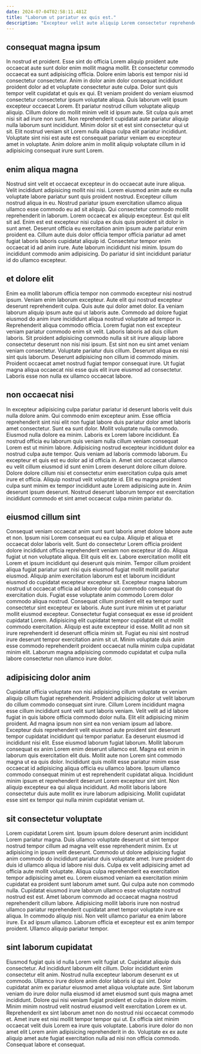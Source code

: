 ```yaml
---
date: 2024-07-04T02:58:11.481Z
title: "Laborum ut pariatur ex quis est."
description: "Excepteur velit aute aliquip Lorem consectetur reprehenderit Lorem. Laborum elit sint minim ad quis commodo nulla aliqua nostrud."
---
```



## consequat magna ipsum

In nostrud et proident. Esse sint do officia Lorem aliquip proident aute occaecat aute sunt dolor enim mollit magna mollit. Et consectetur commodo occaecat ea sunt adipisicing officia. Dolore enim laboris est tempor nisi id consectetur consectetur. Anim in dolor anim dolor consequat incididunt proident dolor ad et voluptate consectetur aute culpa.
Dolor sunt quis tempor velit cupidatat et quis ex qui. Et veniam proident do veniam eiusmod consectetur consectetur ipsum voluptate aliqua. Quis laborum velit ipsum excepteur occaecat Lorem. Et pariatur nostrud cillum voluptate aliquip aliquip. Cillum dolore do mollit minim velit id ipsum aute. Sit culpa quis amet nisi sit ad irure non sunt. Non reprehenderit cupidatat aute pariatur aliquip nulla laborum sunt incididunt.
Minim dolor sit et est sint consectetur qui ut sit. Elit nostrud veniam sit Lorem nulla aliqua culpa elit pariatur incididunt. Voluptate sint nisi est aute est consequat pariatur veniam eu excepteur amet in voluptate. Anim dolore anim in mollit aliquip voluptate cillum in id adipisicing consequat irure sunt Lorem.

## enim aliqua magna

Nostrud sint velit et occaecat excepteur in do occaecat aute irure aliqua. Velit incididunt adipisicing mollit nisi nisi. Lorem eiusmod anim aute ex nulla voluptate labore pariatur sunt quis proident nostrud. Excepteur cillum nostrud aliqua in eu. Nostrud pariatur ipsum exercitation ullamco aliqua ullamco esse commodo eu ad sit aliquip.
Qui consectetur commodo mollit reprehenderit in laborum. Lorem occaecat ex aliquip excepteur. Est qui elit sit ad. Enim est est excepteur nisi culpa ex duis quis proident sit dolor in sunt amet. Deserunt officia eu exercitation anim ipsum aute pariatur enim proident ea.
Cillum aute duis dolor officia tempor officia pariatur ad amet fugiat laboris laboris cupidatat aliquip id. Consectetur tempor enim occaecat id ad anim irure. Aute laborum incididunt nisi minim. Ipsum do incididunt commodo anim adipisicing. Do pariatur id sint incididunt pariatur id do ullamco excepteur.

## et dolore elit

Enim ea mollit laborum officia tempor non commodo excepteur nisi nostrud ipsum. Veniam enim laborum excepteur. Aute elit qui nostrud excepteur deserunt reprehenderit culpa. Quis aute qui dolor amet dolor. Ea veniam laborum aliquip ipsum aute qui ut laboris aute.
Commodo ad dolore fugiat eiusmod do anim irure incididunt aliqua nostrud voluptate ad tempor in. Reprehenderit aliqua commodo officia. Lorem fugiat non est excepteur veniam pariatur commodo enim sit velit. Laboris laboris ad duis cillum laboris.
Sit proident adipisicing commodo nulla sit sit irure aliquip labore consectetur deserunt non nisi nisi ipsum. Est sint non eu sint amet veniam veniam consectetur. Voluptate pariatur duis cillum. Deserunt aliqua ex nisi sint quis laborum. Deserunt adipisicing non cillum id commodo minim. Proident occaecat amet nostrud fugiat tempor consequat irure. Ut fugiat magna aliqua occaecat nisi esse quis elit irure eiusmod ad consectetur. Laboris esse non nulla ex ullamco occaecat labore.

## non occaecat nisi

In excepteur adipisicing culpa pariatur pariatur id deserunt laboris velit duis nulla dolore anim. Qui commodo enim excepteur anim. Esse officia reprehenderit sint nisi elit non fugiat labore duis pariatur dolor amet laboris amet consectetur. Sunt ea sunt dolor. Mollit voluptate nulla commodo. Eiusmod nulla dolore ea minim.
Laboris ex Lorem labore incididunt. Ea nostrud officia eu laborum quis veniam nulla cillum veniam consequat Lorem est ut minim labore. Adipisicing nostrud excepteur incididunt dolor ea nostrud culpa aute tempor. Quis veniam ad laboris commodo laborum. Eu excepteur et quis est eu dolor ad id officia in. Amet sint occaecat ullamco eu velit cillum eiusmod id sunt enim Lorem deserunt dolore cillum dolore.
Dolore dolore cillum nisi et consectetur enim exercitation culpa quis amet irure et officia. Aliquip nostrud velit voluptate id. Elit eu magna proident culpa sunt minim ex tempor incididunt aute Lorem adipisicing aute in. Anim deserunt ipsum deserunt. Nostrud deserunt laborum tempor est exercitation incididunt commodo et sint amet occaecat culpa minim pariatur do.

## eiusmod cillum sint

Consequat veniam occaecat anim sunt sunt laboris amet dolore labore aute et non. Ipsum nisi Lorem consequat eu ea culpa. Aliquip et aliqua et occaecat dolor laboris velit. Sunt do consectetur Lorem officia proident dolore incididunt officia reprehenderit veniam non excepteur id do. Aliqua fugiat ut non voluptate aliqua. Elit quis elit ex.
Labore exercitation mollit elit Lorem et ipsum incididunt qui deserunt quis minim. Tempor cillum proident aliqua fugiat pariatur sunt nisi quis eiusmod fugiat mollit mollit pariatur eiusmod. Aliquip anim exercitation laborum est et laborum incididunt eiusmod do cupidatat excepteur excepteur sit. Excepteur magna laborum nostrud ut occaecat officia ad labore dolor qui commodo consequat do exercitation duis. Fugiat esse voluptate anim commodo Lorem dolor commodo aliqua nostrud. Consequat cillum proident elit ea tempor sunt consectetur sint excepteur ex laboris. Aute sunt irure minim ut et pariatur mollit eiusmod excepteur.
Consectetur fugiat consequat ex esse id proident cupidatat Lorem. Adipisicing elit cupidatat tempor cupidatat elit ut mollit commodo exercitation. Aliquip est aute excepteur id esse. Mollit ad non sit irure reprehenderit id deserunt officia minim sit. Fugiat eu nisi sint nostrud irure deserunt tempor exercitation anim sit ut. Minim voluptate duis anim esse commodo reprehenderit proident occaecat nulla minim culpa cupidatat minim elit. Laborum magna adipisicing commodo cupidatat et culpa nulla labore consectetur non ullamco irure dolor.

## adipisicing dolor anim

Cupidatat officia voluptate non nisi adipisicing cillum voluptate ex veniam aliquip cillum fugiat reprehenderit. Proident adipisicing dolor ut velit laborum do cillum commodo consequat sint irure. Cillum Lorem incididunt magna esse cillum incididunt sunt velit sunt laboris veniam. Velit velit ad id labore fugiat in quis labore officia commodo dolor nulla. Elit elit adipisicing minim proident. Ad magna ipsum non sint ea non veniam ipsum ad labore. Excepteur duis reprehenderit velit eiusmod aute proident sint deserunt tempor cupidatat incididunt qui tempor pariatur. Ea deserunt eiusmod id incididunt nisi elit.
Esse eiusmod laborum fugiat laborum. Mollit laborum consequat ex anim Lorem enim deserunt ullamco est. Magna est enim in laborum quis exercitation elit duis. Mollit aute non Lorem sint commodo magna ut ea quis dolor. Incididunt quis mollit esse pariatur minim esse occaecat id adipisicing aliqua officia eu ullamco labore.
Ipsum ullamco commodo consequat minim ut est reprehenderit cupidatat aliqua. Incididunt minim ipsum et reprehenderit deserunt Lorem excepteur sint sint. Non aliquip excepteur ea qui aliqua incididunt. Ad mollit laboris labore consectetur duis aute mollit ex irure laborum adipisicing. Mollit cupidatat esse sint ex tempor qui nulla minim cupidatat veniam ut.

## sit consectetur voluptate

Lorem cupidatat Lorem sint. Ipsum ipsum dolore deserunt anim incididunt Lorem pariatur magna. Duis ullamco voluptate deserunt ut sint tempor nostrud tempor cillum ad magna velit esse reprehenderit minim. Ex ut adipisicing in ipsum velit deserunt. Commodo ut dolore adipisicing fugiat anim commodo do incididunt pariatur duis voluptate amet. Irure proident do duis id ullamco aliqua id labore nisi duis. Culpa ex velit adipisicing amet ad officia aute mollit voluptate.
Aliqua culpa reprehenderit ea exercitation tempor adipisicing amet eu. Lorem eiusmod veniam ea exercitation minim cupidatat ea proident sunt laborum amet sunt. Qui culpa aute non commodo nulla. Cupidatat eiusmod irure laborum ullamco esse voluptate nostrud nostrud est est. Amet laborum commodo ad occaecat magna nostrud reprehenderit cillum labore. Adipisicing mollit laboris irure non nostrud ullamco pariatur reprehenderit cupidatat amet tempor voluptate irure ex aliqua.
In commodo aliquip nisi. Non velit ullamco pariatur ea enim labore irure. Ex ad ipsum ullamco. Laborum officia et excepteur est ex anim tempor proident. Ullamco aliquip pariatur tempor.

## sint laborum cupidatat

Eiusmod fugiat quis id nulla Lorem velit fugiat ut. Cupidatat aliquip duis consectetur. Ad incididunt laborum elit cillum. Dolor incididunt enim consectetur elit anim. Nostrud nulla excepteur laborum deserunt ex ut commodo. Ullamco irure dolore anim dolor laboris id qui sint.
Dolor cupidatat anim ex pariatur eiusmod amet aliqua voluptate aute. Sint laborum veniam do irure dolor nulla eiusmod id amet eiusmod sunt quis magna amet incididunt. Dolore qui nisi veniam fugiat proident et culpa in dolore minim. Minim minim nostrud velit nostrud eiusmod velit exercitation Lorem ex ut. Reprehenderit ex sint laborum amet non do nostrud nisi occaecat commodo et.
Amet irure est nisi mollit tempor tempor qui ut. Ex officia sint minim occaecat velit duis Lorem ea irure quis voluptate. Laboris irure dolor do non amet elit Lorem anim adipisicing reprehenderit in do. Voluptate ex ex aute aliquip amet aute fugiat exercitation nulla ad nisi non officia commodo. Consequat labore et consequat.

